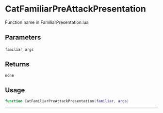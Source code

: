# CatFamiliarPreAttackPresentation
Function name in FamiliarPresentation.lua
## Parameters
`familiar`, `args`
## Returns
`none`
## Usage
```lua
function CatFamiliarPreAttackPresentation(familiar, args)
```
---
